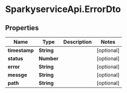 # SparkyserviceApi.ErrorDto

## Properties
Name | Type | Description | Notes
------------ | ------------- | ------------- | -------------
**timestamp** | **String** |  | [optional] 
**status** | **Number** |  | [optional] 
**error** | **String** |  | [optional] 
**messge** | **String** |  | [optional] 
**path** | **String** |  | [optional] 
